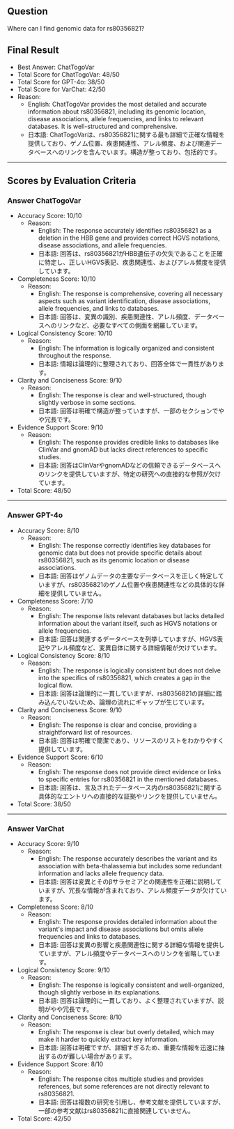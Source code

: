## Question

Where can I find genomic data for rs80356821?

## Final Result

- Best Answer: ChatTogoVar
- Total Score for ChatTogoVar: 48/50
- Total Score for GPT-4o: 38/50
- Total Score for VarChat: 42/50
- Reason:
  - English: ChatTogoVar provides the most detailed and accurate information about rs80356821, including its genomic location, disease associations, allele frequencies, and links to relevant databases. It is well-structured and comprehensive.
  - 日本語: ChatTogoVarは、rs80356821に関する最も詳細で正確な情報を提供しており、ゲノム位置、疾患関連性、アレル頻度、および関連データベースへのリンクを含んでいます。構造が整っており、包括的です。

---

## Scores by Evaluation Criteria

### Answer ChatTogoVar
- Accuracy Score: 10/10
  - Reason: 
    - English: The response accurately identifies rs80356821 as a deletion in the HBB gene and provides correct HGVS notations, disease associations, and allele frequencies.
    - 日本語: 回答は、rs80356821がHBB遺伝子の欠失であることを正確に特定し、正しいHGVS表記、疾患関連性、およびアレル頻度を提供しています。
- Completeness Score: 10/10
  - Reason: 
    - English: The response is comprehensive, covering all necessary aspects such as variant identification, disease associations, allele frequencies, and links to databases.
    - 日本語: 回答は、変異の識別、疾患関連性、アレル頻度、データベースへのリンクなど、必要なすべての側面を網羅しています。
- Logical Consistency Score: 10/10
  - Reason: 
    - English: The information is logically organized and consistent throughout the response.
    - 日本語: 情報は論理的に整理されており、回答全体で一貫性があります。
- Clarity and Conciseness Score: 9/10
  - Reason: 
    - English: The response is clear and well-structured, though slightly verbose in some sections.
    - 日本語: 回答は明確で構造が整っていますが、一部のセクションでやや冗長です。
- Evidence Support Score: 9/10
  - Reason: 
    - English: The response provides credible links to databases like ClinVar and gnomAD but lacks direct references to specific studies.
    - 日本語: 回答はClinVarやgnomADなどの信頼できるデータベースへのリンクを提供していますが、特定の研究への直接的な参照が欠けています。
- Total Score: 48/50

---

### Answer GPT-4o
- Accuracy Score: 8/10
  - Reason: 
    - English: The response correctly identifies key databases for genomic data but does not provide specific details about rs80356821, such as its genomic location or disease associations.
    - 日本語: 回答はゲノムデータの主要なデータベースを正しく特定していますが、rs80356821のゲノム位置や疾患関連性などの具体的な詳細を提供していません。
- Completeness Score: 7/10
  - Reason: 
    - English: The response lists relevant databases but lacks detailed information about the variant itself, such as HGVS notations or allele frequencies.
    - 日本語: 回答は関連するデータベースを列挙していますが、HGVS表記やアレル頻度など、変異自体に関する詳細情報が欠けています。
- Logical Consistency Score: 8/10
  - Reason: 
    - English: The response is logically consistent but does not delve into the specifics of rs80356821, which creates a gap in the logical flow.
    - 日本語: 回答は論理的に一貫していますが、rs80356821の詳細に踏み込んでいないため、論理の流れにギャップが生じています。
- Clarity and Conciseness Score: 9/10
  - Reason: 
    - English: The response is clear and concise, providing a straightforward list of resources.
    - 日本語: 回答は明確で簡潔であり、リソースのリストをわかりやすく提供しています。
- Evidence Support Score: 6/10
  - Reason: 
    - English: The response does not provide direct evidence or links to specific entries for rs80356821 in the mentioned databases.
    - 日本語: 回答は、言及されたデータベース内のrs80356821に関する具体的なエントリへの直接的な証拠やリンクを提供していません。
- Total Score: 38/50

---

### Answer VarChat
- Accuracy Score: 9/10
  - Reason: 
    - English: The response accurately describes the variant and its association with beta-thalassemia but includes some redundant information and lacks allele frequency data.
    - 日本語: 回答は変異とそのβサラセミアとの関連性を正確に説明していますが、冗長な情報が含まれており、アレル頻度データが欠けています。
- Completeness Score: 8/10
  - Reason: 
    - English: The response provides detailed information about the variant's impact and disease associations but omits allele frequencies and links to databases.
    - 日本語: 回答は変異の影響と疾患関連性に関する詳細な情報を提供していますが、アレル頻度やデータベースへのリンクを省略しています。
- Logical Consistency Score: 9/10
  - Reason: 
    - English: The response is logically consistent and well-organized, though slightly verbose in its explanations.
    - 日本語: 回答は論理的に一貫しており、よく整理されていますが、説明がやや冗長です。
- Clarity and Conciseness Score: 8/10
  - Reason: 
    - English: The response is clear but overly detailed, which may make it harder to quickly extract key information.
    - 日本語: 回答は明確ですが、詳細すぎるため、重要な情報を迅速に抽出するのが難しい場合があります。
- Evidence Support Score: 8/10
  - Reason: 
    - English: The response cites multiple studies and provides references, but some references are not directly relevant to rs80356821.
    - 日本語: 回答は複数の研究を引用し、参考文献を提供していますが、一部の参考文献はrs80356821に直接関連していません。
- Total Score: 42/50